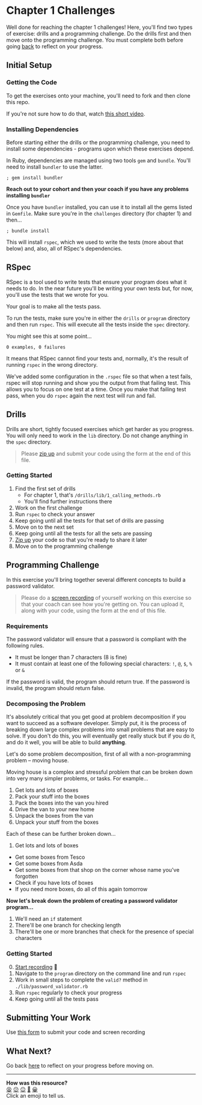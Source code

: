 # Chapter 1 Challenges

Well done for reaching the chapter 1 challenges! Here, you'll find two types of exercise: drills and a programming challenge. Do the drills first and then move onto the programming challenge. You must complete both before going [back](../09_putting_it_into_practice.md) to reflect on your progress.

## Initial Setup

### Getting the Code

To get the exercises onto your machine, you'll need to fork and then clone this repo.

If you're not sure how to do that, watch [this short video](https://youtu.be/QWV5-UNNSLI).

### Installing Dependencies

Before starting either the drills or the programming challenge, you need to install some dependencies - programs upon which these exercises depend.

In Ruby, dependencies are managed using two tools `gem` and `bundle`.  You'll need to install `bundler` to use the latter.

```shell
; gem install bundler
```

**Reach out to your cohort and then your coach if you have any problems installing `bundler`**

Once you have `bundler` installed, you can use it to install all the gems listed in `Gemfile`. Make sure you're in the `challenges` directory (for chapter 1) and then...

```shell
; bundle install
```

This will install `rspec`, which we used to write the tests (more about that below) and, also, all of RSpec's dependencies.

## RSpec

RSpec is a tool used to write tests that ensure your program does what it needs to do. In the near future you'll be writing your own tests but, for now, you'll use the tests that we wrote for you.

Your goal is to make all the tests pass.

To run the tests, make sure you're in either the `drills` or `program` directory and then run `rspec`. This will execute all the tests inside the `spec` directory.

You might see this at some point...

```shell
0 examples, 0 failures
```

It means that RSpec cannot find your tests and, normally, it's the result of running `rspec` in the wrong directory.

We've added some configuration in the `.rspec` file so that when a test fails, rspec will stop running and show you the output from that failing test. This allows you to focus on one test at a time. Once you make that failing test pass, when you do `rspec` again the next test will run and fail.

## Drills

Drills are short, tightly focused exercises which get harder as you progress. You will only need to work in the `lib` directory. Do not change anything in the `spec` directory.

> Please [zip up](../../pills/creating_zipfiles.md) and submit your code using the form at the end of this file.

### Getting Started

1. Find the first set of drills
    * For chapter 1, that's `/drills/lib/1_calling_methods.rb`
    * You'll find further instructions there
2. Work on the first challenge
3. Run `rspec` to check your answer
4. Keep going until all the tests for that set of drills are passing
5. Move on to the next set
6. Keep going until all the tests for all the sets are passing
7. [Zip up](../../pills/creating_zipfiles.md) your code so that you're ready to share it later
8. Move on to the programming challenge

## Programming Challenge

In this exercise you'll bring together several different concepts to build a password validator.

> Please do a [screen recording](../../pills/screen_recordings.md) of yourself working on this exercise so that your coach can see how you're getting on. You can upload it, along with your code, using the form at the end of this file.

### Requirements

The password validator will ensure that a password is compliant with the following rules.

- It must be longer than 7 characters (8 is fine)
- It must contain at least one of the following special characters: `!`, `@`, `$`, `%` or `&`

If the password is valid, the program should return true.  If the password is invalid, the program should return false.

### Decomposing the Problem

It's absolutely critical that you get good at problem decomposition if you want to succeed as a software developer. Simply put, it is the process of breaking down large complex problems into small problems that are easy to solve. If you don't do this, you will eventually get really stuck but if you do it, and do it well, you will be able to build **anything**.

Let's do some problem decomposition, first of all with a non-programming problem – moving house.

Moving house is a complex and stressful problem that can be broken down into very many simpler problems, or tasks. For example...

1. Get lots and lots of boxes
2. Pack your stuff into the boxes
3. Pack the boxes into the van you hired
4. Drive the van to your new home
5. Unpack the boxes from the van
6. Unpack your stuff from the boxes

Each of these can be further broken down...

1. Get lots and lots of boxes
- Get some boxes from Tesco
- Get some boxes from Asda
- Get some boxes from that shop on the corner whose name you've forgotten
- Check if you have lots of boxes
- If you need more boxes, do all of this again tomorrow

**Now let's break down the problem of creating a password validator program...**

1. We'll need an `if` statement
2. There'll be one branch for checking length
3. There'll be one or more branches that check for the presence of special characters

### Getting Started
0. [Start recording](../../pills/screen_recordings.md) 🎥
1. Navigate to the `program` directory on the command line and run `rspec`
2. Work in small steps to complete the `valid?` method in `./lib/password_validator.rb`
3. Run `rspec` regularly to check your progress
4. Keep going until all the tests pass

## Submitting Your Work

Use [this form](https://airtable.com/shr6mk28x0fy3OrxN?prefill_Item=rubyf_ch1) to submit your code and screen recording

## What Next?

Go back [here](../09_putting_chapter_1_into_practice.ed.md#reflect-and-review) to reflect on your progress before moving on.


<!-- BEGIN GENERATED SECTION DO NOT EDIT -->

---

**How was this resource?**  
[😫](https://airtable.com/shrUJ3t7KLMqVRFKR?prefill_Repository=makersacademy/ruby_foundations&prefill_File=chapter1/challenges/README.md&prefill_Sentiment=😫) [😕](https://airtable.com/shrUJ3t7KLMqVRFKR?prefill_Repository=makersacademy/ruby_foundations&prefill_File=chapter1/challenges/README.md&prefill_Sentiment=😕) [😐](https://airtable.com/shrUJ3t7KLMqVRFKR?prefill_Repository=makersacademy/ruby_foundations&prefill_File=chapter1/challenges/README.md&prefill_Sentiment=😐) [🙂](https://airtable.com/shrUJ3t7KLMqVRFKR?prefill_Repository=makersacademy/ruby_foundations&prefill_File=chapter1/challenges/README.md&prefill_Sentiment=🙂) [😀](https://airtable.com/shrUJ3t7KLMqVRFKR?prefill_Repository=makersacademy/ruby_foundations&prefill_File=chapter1/challenges/README.md&prefill_Sentiment=😀)  
Click an emoji to tell us.

<!-- END GENERATED SECTION DO NOT EDIT -->
